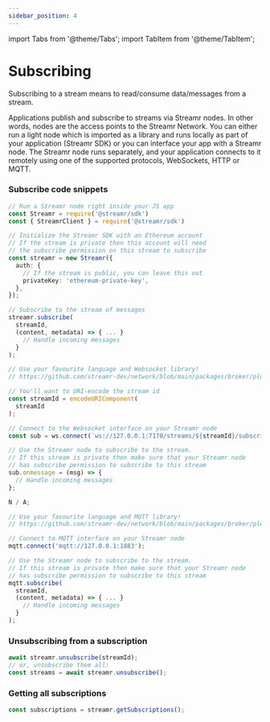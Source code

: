 ```yaml
---
sidebar_position: 4
---
```


import Tabs from '@theme/Tabs';
import TabItem from '@theme/TabItem';

# Subscribing
Subscribing to a stream means to read/consume data/messages from a stream. 

Applications publish and subscribe to streams via Streamr nodes. In other words, nodes are the access points to the Streamr Network. You can either run a light node which is imported as a library and runs locally as part of your application (Streamr SDK) or you can interface your app with a Streamr node. The Streamr node runs separately, and your application connects to it remotely using one of the supported protocols, WebSockets, HTTP or MQTT.

### Subscribe code snippets
<Tabs groupId="environment">
  
  <TabItem value="js-client" label="Streamr SDK">

```ts
// Run a Streamr node right inside your JS app
const Streamr = require('@streamr/sdk')
const { StreamrClient } = require('@streamr/sdk')

// Initialize the Streamr SDK with an Ethereum account
// If the stream is private then this account will need
// the subscribe permission on this stream to subscribe
const streamr = new Streamr({
  auth: {
    // If the stream is public, you can leave this out
    privateKey: 'ethereum-private-key',
  },
});

// Subscribe to the stream of messages
streamr.subscribe(
  streamId,
  (content, metadata) => { ... }
    // Handle incoming messages
  }
);
```

</TabItem>
<TabItem value="bn-websocket" label="Streamr node WebSocket">

```ts
// Use your favourite language and Websocket library!
// https://github.com/streamr-dev/network/blob/main/packages/broker/plugins.md

// You'll want to URI-encode the stream id
const streamId = encodeURIComponent(
  streamId
);

// Connect to the Websocket interface on your Streamr node
const sub = ws.connect(`ws://127.0.0.1:7170/streams/${streamId}/subscribe`);

// Use the Streamr node to subscribe to the stream.
// If this stream is private then make sure that your Streamr node
// has subscribe permission to subscribe to this stream
sub.onmessage = (msg) => {
  // Handle incoming messages
};
```

</TabItem>

<TabItem value="bn-http" label="Streamr node HTTP">

```ts
N / A;
```

</TabItem>

<TabItem value="bn-mqtt" label="Streamr node MQTT">

```ts
// Use your favourite language and MQTT library!
// https://github.com/streamr-dev/network/blob/main/packages/broker/plugins.md

// Connect to MQTT interface on your Streamr node
mqtt.connect('mqtt://127.0.0.1:1883');

// Use the Streamr node to subscribe to the stream.
// If this stream is private then make sure that your Streamr node
// has subscribe permission to subscribe to this stream
mqtt.subscribe(
  streamId,
  (content, metadata) => { ... }
    // Handle incoming messages
  }
);
```

</TabItem>
</Tabs>

### Unsubscribing from a subscription
```ts
await streamr.unsubscribe(streamId);
// or, unsubscribe them all:
const streams = await streamr.unsubscribe();
```

### Getting all subscriptions
```ts
const subscriptions = streamr.getSubscriptions();
```